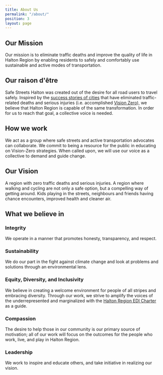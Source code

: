 ```yaml
---
title: About Us
permalink: "/about/"
position: 3
layout: page
---
```


## Our Mission

Our mission is to eliminate traffic deaths and improve the quality of life in Halton Region by enabling residents to safely and comfortably use sustainable and active modes of transportation.

## Our raison d'être

Safe Streets Halton was created out of the desire for all road users to travel safely. Inspired by the [success stories of cities](https://usa.streetsblog.org/2020/10/16/best-practices-how-oslo-reached-vision-zero-and-how-your-city-can-too/) that have eliminated traffic-related deaths and serious injuries (i.e. accomplished [Vision Zero](https://visionzero.ca/)), we believe that Halton Region is capable of the same transformation. In order for us to reach that goal, a collective voice is needed.

## How we work

We act as a group where safe streets and active transportation advocates can collaborate. We commit to being a resource for the public in educating on Vision-Zero strategies. When called upon, we will use our voice as a collective to demand and guide change.

## Our Vision

A region with zero traffic deaths and serious injuries. A region where walking and cycling are not only a safe option, but a compelling way of getting around. Kids playing in the streets, neighbours and friends having chance encounters, improved health and cleaner air.

## What we believe in

### Integrity

We operate in a manner that promotes honesty, transparency, and respect.

### Sustainability

We do our part in the fight against climate change and look at problems and solutions through an environmental lens.

### Equity, Diversity, and Inclusivity

We believe in creating a welcome environment for people of all stripes and embracing diversity. Through our work, we strive to amplify the voices of the underrepresented and marginalized with the [Halton Region EDI Charter](https://www.hedroundtable.com/charter) as a guide.

### Compassion

The desire to help those in our community is our primary source of motivation; all of our work will focus on the outcomes for the people who work, live, and play in Halton Region.

### Leadership

We work to inspire and educate others, and take initiative in realizing our vision.